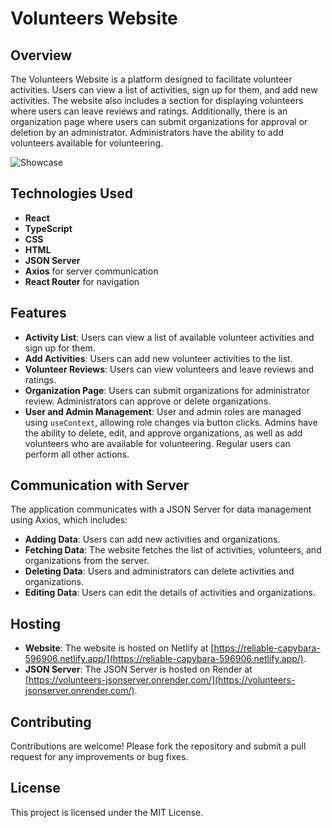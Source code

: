 # Volunteers Website

## Overview

The Volunteers Website is a platform designed to facilitate volunteer activities. Users can view a list of activities, sign up for them, and add new activities. The website also includes a section for displaying volunteers where users can leave reviews and ratings. Additionally, there is an organization page where users can submit organizations for approval or deletion by an administrator. Administrators have the ability to add volunteers available for volunteering.

![Showcase](./assets/VolunteersMockup.png)

## Technologies Used

- **React**
- **TypeScript**
- **CSS**
- **HTML**
- **JSON Server**
- **Axios** for server communication
- **React Router** for navigation

## Features

- **Activity List**: Users can view a list of available volunteer activities and sign up for them.
- **Add Activities**: Users can add new volunteer activities to the list.
- **Volunteer Reviews**: Users can view volunteers and leave reviews and ratings.
- **Organization Page**: Users can submit organizations for administrator review. Administrators can approve or delete organizations.
- **User and Admin Management**: User and admin roles are managed using `useContext`, allowing role changes via button clicks. Admins have the ability to delete, edit, and approve organizations, as well as add volunteers who are available for volunteering. Regular users can perform all other actions.

## Communication with Server

The application communicates with a JSON Server for data management using Axios, which includes:

- **Adding Data**: Users can add new activities and organizations.
- **Fetching Data**: The website fetches the list of activities, volunteers, and organizations from the server.
- **Deleting Data**: Users and administrators can delete activities and organizations.
- **Editing Data**: Users can edit the details of activities and organizations.

## Hosting

- **Website**: The website is hosted on Netlify at [https://reliable-capybara-596906.netlify.app/](https://reliable-capybara-596906.netlify.app/).
- **JSON Server**: The JSON Server is hosted on Render at [https://volunteers-jsonserver.onrender.com/](https://volunteers-jsonserver.onrender.com/).

## Contributing

Contributions are welcome! Please fork the repository and submit a pull request for any improvements or bug fixes.

## License

This project is licensed under the MIT License.
